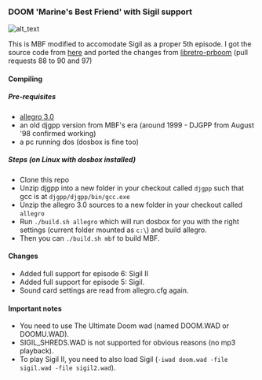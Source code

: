 ### DOOM 'Marine's Best Friend' with Sigil support

![alt_text](https://raw.githubusercontent.com/Sakitoshi/mbf_sigil/master/docs/mbf_sigil.png)

This is MBF modified to accomodate Sigil as a proper 5th episode.
I got the source code from [here](https://www.vogons.org/viewtopic.php?f=24&t=40857) and ported the changes from [libretro-prboom](https://github.com/libretro/libretro-prboom) (pull requests 88 to 90 and 97)

#### Compiling

##### Pre-requisites

- [allegro 3.0](https://liballeg.org/old.html)
- an old djgpp version from MBF's era (around 1999 - DJGPP from August '98 confirmed working)
- a pc running dos (dosbox is fine too)

##### Steps (on Linux with dosbox installed)

- Clone this repo
- Unzip djgpp into a new folder in your checkout called `djgpp` such that gcc is at `djgpp/djgpp/bin/gcc.exe`
- Unzip the allegro 3.0 sources to a new folder in your checkout called `allegro`
- Run `./build.sh allegro` which will run dosbox for you with the right settings (current folder mounted as `c:\`) and build allegro.
- Then you can `./build.sh mbf` to build MBF.

#### Changes
- Added full support for episode 6: Sigil II
- Added full support for episode 5: Sigil.
- Sound card settings are read from allegro.cfg again.

#### Important notes
- You need to use The Ultimate Doom wad (named DOOM.WAD or DOOMU.WAD).
- SIGIL_SHREDS.WAD is not supported for obvious reasons (no mp3 playback).
- To play Sigil II, you need to also load Sigil (`-iwad doom.wad -file sigil.wad -file sigil2.wad`).